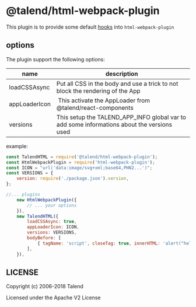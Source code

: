 # @talend/html-webpack-plugin

This plugin is to provide some default [hooks](https://github.com/jantimon/html-webpack-plugin#events) into `html-webpack-plugin`

## options

The plugin support the following options:

| name | description |
| -- | -- |
| loadCSSAsync | Put all CSS in the body and use a trick to not block the rendering of the App |
| appLoaderIcon | This activate the AppLoader from @talend/react-components |
| versions | This setup the TALEND_APP_INFO global var to add some informations about the versions used |

example:

```javascript
const TalendHTML = require('@talend/html-webpack-plugin');
const HtmlWebpackPlugin = require('html-webpack-plugin');
const ICON = "url('data:image/svg+xml;base64,PHN2...')";
const VERSIONS = {
	version: require('./package.json').version,
};

//... plugins
    new HtmlWebpackPlugin({
        // ... your options
    }),
    new TalendHTML({
        loadCSSAsync: true,
        appLoaderIcon: ICON,
        versions: VERSIONS,
        bodyBefore: [
            { tagName: 'script', closeTag: true, innerHTML: 'alert("hello");' },
        ],
    }),
```
## LICENSE

Copyright (c) 2006-2018 Talend

Licensed under the Apache V2 License
